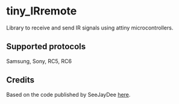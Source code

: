 # tiny_IRremote

Library to receive and send IR signals using attiny microcontrollers.

## Supported protocols

Samsung, Sony, RC5, RC6

## Credits

Based on the code published by SeeJayDee [here](https://gist.github.com/SeeJayDee/caa9b5cc29246df44e45b8e7d1b1cdc5).
